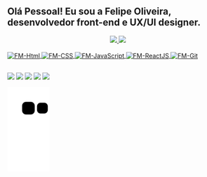 ## Olá Pessoal! Eu sou a Felipe Oliveira, desenvolvedor front-end e UX/UI designer.
<div align="center">
  <a href="https://github.com/felipeoliveirafm">
  <img height="180em" src="https://github-readme-stats.vercel.app/api?username=felipeoliveirafm&show_icons=true&theme=dark&include_all_commits=true&count_private=true"/>
  <img height="180em" src="https://github-readme-stats.vercel.app/api/top-langs/?username=felipeoliveirafm&layout=compact&langs_count=7&theme=dark"/>
</div>
<div style="display: inline_block"><br>
  <img align="center" alt="FM-Html" height="30" width="40" <img src="https://cdn.jsdelivr.net/gh/devicons/devicon/icons/html5/html5-original.svg"/>
  <img align="center" alt="FM-CSS" height="30" width="40" <img src="https://cdn.jsdelivr.net/gh/devicons/devicon/icons/css3/css3-original.svg"/>
  <img align="center" alt="FM-JavaScript" height="30" width="40" <img src="https://cdn.jsdelivr.net/gh/devicons/devicon/icons/javascript/javascript-original.svg" />
  <img align="center" alt="FM-ReactJS" height="30" width="40" <img src="https://cdn.jsdelivr.net/gh/devicons/devicon/icons/react/react-original.svg" />
  <img align="center" alt="FM-Git" height="30" width="40" <img src="https://cdn.jsdelivr.net/gh/devicons/devicon/icons/git/git-original.svg" />
  
  ##
 
<div> 
  <a href="https://felipeoliveirafm.com.br/" target="_blank"><img src="https://img.shields.io/badge/Meu%20Site-9146FF?style=for-the-badge&Color=white" target="_blank"></a>
   <a href="https://www.linkedin.com/in/felipeoliveirafm/" target="_blank"><img src="https://img.shields.io/badge/-LinkedIn-%230077B5?style=for-the-badge&logo=linkedin&logoColor=white" target="_blank"></a>
   <a href="https://www.behance.net/felipeoliveirafm" target="_blank"><img src="https://img.shields.io/badge/-Behance-blue?style=for-the-badge&logo=behance&logoColor=white" target="_blank"></a>
    <a href = "mailto:felipeoliveira.fm@gmail.com"><img src="https://img.shields.io/badge/-Gmail-%23333?style=for-the-badge&logo=gmail&logoColor=white" target="_blank"></a>
   <a href="https://www.instagram.com/felipeoliveira.fm/" target="_blank"><img src="https://img.shields.io/badge/-Instagram-%23E4405F?style=for-the-badge&logo=instagram&logoColor=white" target="_blank"></a>
  
  ![Snake animation](https://github.com/felipeoliveirafm/felipeoliveirafm/blob/output/github-contribution-grid-snake.svg)
 
</div>
